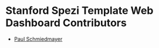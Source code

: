 <!--

This source file is part of the Stanford Spezi Template Web Dashboard open-source project

SPDX-FileCopyrightText: 2023 Stanford University and the project authors (see CONTRIBUTORS.md)

SPDX-License-Identifier: MIT

-->

# Stanford Spezi Template Web Dashboard Contributors

- [Paul Schmiedmayer](https://github.com/PSchmiedmayer)